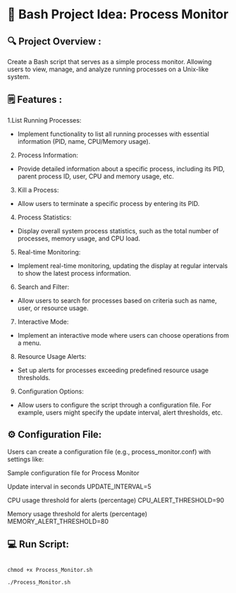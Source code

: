 # 🚀 Bash Project Idea: Process Monitor

 ## 🔍 Project Overview : 
Create a Bash script that serves as a simple process monitor.
Allowing users to view, manage, and analyze running processes on a Unix-like system.

## 🗒️ Features :
1.List Running Processes:

 - Implement functionality to list all running processes with essential information (PID, name, CPU/Memory usage).

2. Process Information:

 - Provide detailed information about a specific process, including its PID, parent process ID, user, CPU and memory usage, etc.

3. Kill a Process:

 - Allow users to terminate a specific process by entering its PID.

4. Process Statistics:

 - Display overall system process statistics, such as the total number of processes, memory usage, and CPU load.

5. Real-time Monitoring:

 - Implement real-time monitoring, updating the display at regular intervals to show the latest process information.

6. Search and Filter:

 - Allow users to search for processes based on criteria such as name, user, or resource usage.

7. Interactive Mode:

 - Implement an interactive mode where users can choose operations from a menu.

8. Resource Usage Alerts:

 - Set up alerts for processes exceeding predefined resource usage thresholds.

9. Configuration Options:

 - Allow users to configure the script through a configuration file. For example, users might specify the update interval, alert thresholds, etc.

## ⚙️ Configuration File:

Users can create a configuration file (e.g., process_monitor.conf) with settings like:

 Sample configuration file for Process Monitor

Update interval in seconds
UPDATE_INTERVAL=5

CPU usage threshold for alerts (percentage)
CPU_ALERT_THRESHOLD=90

Memory usage threshold for alerts (percentage)
MEMORY_ALERT_THRESHOLD=80

## 💻 Run Script:
```

chmod +x Process_Monitor.sh

./Process_Monitor.sh

```


